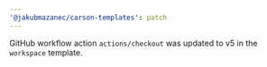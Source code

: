 ```yaml
---
'@jakubmazanec/carson-templates': patch
---
```


GitHub workflow action `actions/checkout` was updated to v5 in the `workspace` template.
